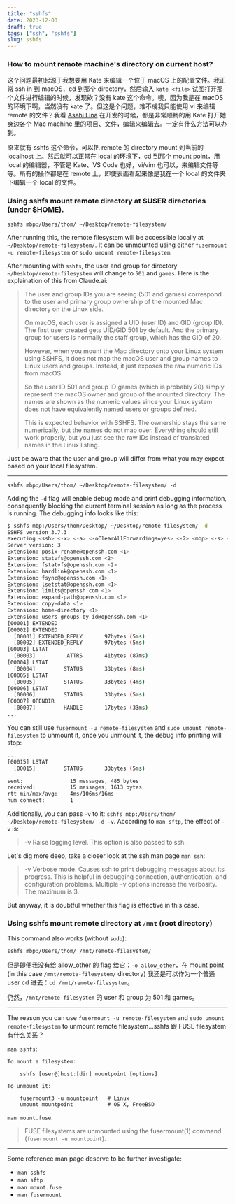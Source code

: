 ```yaml
---
title: "sshfs"
date: 2023-12-03
draft: true
tags: ["ssh", "sshfs"]
slug: sshfs
---
```


### How to mount remote machine's directory on current host?

这个问题最初起源于我想要用 Kate 来编辑一个位于 macOS 上的配置文件。我正常 ssh in 到 macOS，cd 到那个 directory，然后输入 `kate <file>` 试图打开那个文件进行编辑的时候，发现欸？没有 kate 这个命令。噢，因为我是在 macOS 的环境下啊，当然没有 kate 了。但这是个问题，难不成我只能使用 vi 来编辑 remote 的文件？我看 [Asahi Lina](https://www.youtube.com/@AsahiLina) 在开发的时候，都是非常顺畅的用 Kate 打开她身边各个 Mac machine 里的项目、文件，编辑来编辑去。一定有什么方法可以办到。

原来就有 sshfs 这个命令，可以把 remote 的 directory mount 到当前的 localhost 上。然后就可以正常在 local 的环境下，cd 到那个 mount point，用 local 的编辑器，不管是 Kate、VS Code 也好，vi/vim 也可以，来编辑文件等等。所有的操作都是在 remote 上，即使表面看起来像是我在一个 local 的文件夹下编辑一个 local 的文件。

### Using sshfs mount remote directory at $USER directories (under $HOME).

`sshfs mbp:/Users/thom/ ~/Desktop/remote-filesystem/`

After running this, the remote filesystem will be accessible locally at `~/Desktop/remote-filesystem/`. It can be unmounted using either `fusermount -u remote-filesystem` or `sudo umount remote-filesystem`.

After mounting with `sshfs`, the user and group for directory `~/Desktop/remote-filesystem` will change to `501` and `games`. Here is the explaination of this from Claude.ai:

> The user and group IDs you are seeing (501 and games) correspond to the user and primary group ownership of the mounted Mac directory on the Linux side.
>
> On macOS, each user is assigned a UID (user ID) and GID (group ID). The first user created gets UID/GID 501 by default. And the primary group for users is normally the staff group, which has the GID of 20.
>
> However, when you mount the Mac directory onto your Linux system using SSHFS, it does not map the macOS user and group names to Linux users and groups. Instead, it just exposes the raw numeric IDs from macOS.
>
> So the user ID 501 and group ID games (which is probably 20) simply represent the macOS owner and group of the mounted directory. The names are shown as the numeric values since your Linux system does not have equivalently named users or groups defined.
>
> This is expected behavior with SSHFS. The ownership stays the same numerically, but the names do not map over. Everything should still work properly, but you just see the raw IDs instead of translated names in the Linux listing.

Just be aware that the user and group will differ from what you may expect based on your local filesystem.

---

`sshfs mbp:/Users/thom/ ~/Desktop/remote-filesystem/ -d`

Adding the `-d` flag will enable debug mode and print debugging information, consequently blocking the current terminal session as long as the process is running. The debugging info looks like this:

```sh
$ sshfs mbp:/Users/thom/Desktop/ ~/Desktop/remote-filesystem/ -d
SSHFS version 3.7.3
executing <ssh> <-x> <-a> <-oClearAllForwardings=yes> <-2> <mbp> <-s> <sftp>
Server version: 3
Extension: posix-rename@openssh.com <1>
Extension: statvfs@openssh.com <2>
Extension: fstatvfs@openssh.com <2>
Extension: hardlink@openssh.com <1>
Extension: fsync@openssh.com <1>
Extension: lsetstat@openssh.com <1>
Extension: limits@openssh.com <1>
Extension: expand-path@openssh.com <1>
Extension: copy-data <1>
Extension: home-directory <1>
Extension: users-groups-by-id@openssh.com <1>
[00001] EXTENDED
[00002] EXTENDED
  [00001] EXTENDED_REPLY       97bytes (5ms)
  [00002] EXTENDED_REPLY       97bytes (5ms)
[00003] LSTAT
  [00003]          ATTRS       41bytes (87ms)
[00004] LSTAT
  [00004]         STATUS       33bytes (8ms)
[00005] LSTAT
  [00005]         STATUS       33bytes (4ms)
[00006] LSTAT
  [00006]         STATUS       33bytes (5ms)
[00007] OPENDIR
  [00007]         HANDLE       17bytes (33ms)
...
```

You can still use `fusermount -u remote-filesystem` and `sudo umount remote-filesystem` to unmount it, once you unmount it, the debug info printing will stop:

```sh
...
[00015] LSTAT
  [00015]         STATUS       33bytes (5ms)

sent:               15 messages, 485 bytes
received:           15 messages, 1613 bytes
rtt min/max/avg:    4ms/106ms/16ms
num connect:        1
```

Additionally, you can pass `-v` to it: `sshfs mbp:/Users/thom/ ~/Desktop/remote-filesystem/ -d -v`. According to `man sftp`, the effect of `-v` is:

> -v  Raise logging level.  This option is also passed to ssh.

Let's dig more deep, take a closer look at the ssh man page `man ssh`:

> -v  Verbose mode.  Causes ssh to print debugging messages about its progress.  This is helpful in debugging connection, authentication, and configuration problems.  Multiple -v options increase the verbosity.  The maximum is 3.

But anyway, it is doubtful whether this flag is effective in this case.

### Using sshfs mount remote directory at `/mnt` (root directory)

This command also works (without `sudo`):

`sshfs mbp:/Users/thom/ /mnt/remote-filesystem/`

但是即便我没有给 allow_other 的 flag 给它：`-o allow_other`，在 mount point (in this case `/mnt/remote-filesystem/` directory) 我还是可以作为一个普通 user cd 进去：`cd /mnt/remote-filesystem`。

仍然，`/mnt/remote-filesystem` 的 user 和 group 为 501 和 games。

---

The reason you can use `fusermount -u remote-filesystem` and `sudo umount remote-filesystem` to unmount remote filesystem...sshfs 跟 FUSE filesystem 有什么关系？

`man sshfs`:

```
To mount a filesystem:

    sshfs [user@]host:[dir] mountpoint [options]

To unmount it:

    fusermount3 -u mountpoint   # Linux
    umount mountpoint           # OS X, FreeBSD
```

`man mount.fuse`:

> FUSE filesystems are unmounted using the fusermount(1) command (`fusermount -u mountpoint`).

---

Some reference man page deserve to be further investigate:

- `man sshfs`
- `man sftp`
- `man mount.fuse`
- `man fusermount`
